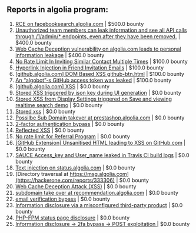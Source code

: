 ## Reports in algolia program:
1. [RCE on facebooksearch.algolia.com](https://hackerone.com/reports/134321) | $500.0 bounty
2. [Unauthorized team members can leak information and see all API calls through /1/admin/* endpoints, even after they have been removed.](https://hackerone.com/reports/156520) | $400.0 bounty
3. [Web Cache Deception vulnerability on algolia.com leads to personal information leakage](https://hackerone.com/reports/1530066) | $400.0 bounty
4. [No Rate Limit In Inviting Similar Contact Multiple Times](https://hackerone.com/reports/151868) | $100.0 bounty
5. [Hyperlink Injection in Friend Invitation Emails](https://hackerone.com/reports/164833) | $100.0 bounty
6. [[github.algolia.com] DOM Based XSS github-btn.html](https://hackerone.com/reports/200826) | $100.0 bounty
7. [An “algobot”-s GitHub access token was leaked](https://hackerone.com/reports/212067) | $100.0 bounty
8. [[github.algolia.com] XSS](https://hackerone.com/reports/155576) | $0.0 bounty
9. [Stored XSS triggered by json key during UI generation](https://hackerone.com/reports/156347) | $0.0 bounty
10. [Stored XSS from Display Settings triggered on Save and viewing realtime search demo](https://hackerone.com/reports/156387) | $0.0 bounty
11. [Stored xss](https://hackerone.com/reports/156373) | $0.0 bounty
12. [Possilbe Sub Domain takever at prestashop.algolia.com](https://hackerone.com/reports/173417) | $0.0 bounty
13. [2-factor authentication bypass](https://hackerone.com/reports/145629) | $0.0 bounty
14. [Reflected XSS](https://hackerone.com/reports/203241) | $0.0 bounty
15. [No rate limit for Referral Program](https://hackerone.com/reports/171205) | $0.0 bounty
16. [[GitHub Extension] Unsanitised HTML leading to XSS on GitHub.com](https://hackerone.com/reports/220494) | $0.0 bounty
17. [SAUCE Access_key and User_name leaked in Travis CI build logs](https://hackerone.com/reports/238890) | $0.0 bounty
18. [Text injection on status.algolia.com](https://hackerone.com/reports/238915) | $0.0 bounty
19. [Directory traversal at https://msg.algolia.com](https://hackerone.com/reports/333306) | $0.0 bounty
20. [Web Cache Deception Attack (XSS)](https://hackerone.com/reports/504261) | $0.0 bounty
21. [subdomain take over at recommendation.algolia.com](https://hackerone.com/reports/673273) | $0.0 bounty
22. [email verification bypass](https://hackerone.com/reports/1089205) | $0.0 bounty
23. [Information disclosure via a misconfigured third-party product](https://hackerone.com/reports/739251) | $0.0 bounty
24. [PHP-FPM status page disclosure](https://hackerone.com/reports/1157893) | $0.0 bounty
25. [Information disclosure -> 2fa bypass -> POST exploitation ](https://hackerone.com/reports/1276373) | $0.0 bounty